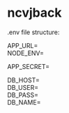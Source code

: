 # ncvjback


.env file structure:

APP_URL= <br />
NODE_ENV= <br />

APP_SECRET= <br />

DB_HOST= <br />
DB_USER= <br />
DB_PASS= <br />
DB_NAME= <br />
